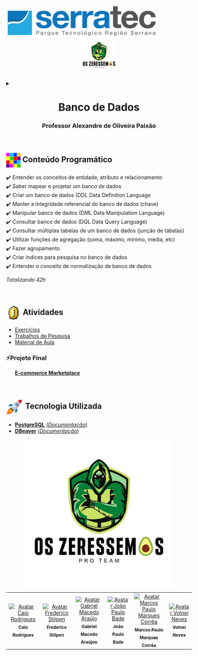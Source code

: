 <p align="center">
   &nbsp;&nbsp;&nbsp;&nbsp;&nbsp;&nbsp;&nbsp;&nbsp;&nbsp;&nbsp;&nbsp;&nbsp;&nbsp;&nbsp;&nbsp;&nbsp;&nbsp;&nbsp;&nbsp;&nbsp;&nbsp;&nbsp;&nbsp;&nbsp;&nbsp;&nbsp;&nbsp;&nbsp;&nbsp;&nbsp;&nbsp;&nbsp;&nbsp;&nbsp;&nbsp;&nbsp;&nbsp;&nbsp;&nbsp;&nbsp;&nbsp;&nbsp;&nbsp;&nbsp;&nbsp;&nbsp;&nbsp;<img height="80px" src="assets/logoSerratec.png" alt="logo serratec"/>&nbsp;&nbsp;&nbsp;&nbsp;&nbsp;&nbsp;&nbsp;&nbsp;&nbsp;&nbsp;&nbsp;&nbsp;&nbsp;&nbsp;&nbsp;&nbsp;&nbsp;&nbsp;&nbsp;&nbsp;&nbsp;&nbsp;&nbsp;&nbsp;<img height="100px" src="assets/osZeressemosProTeam.png" alt="logo serratec"/>
</p>

<details>
  <summary></summary>
    <h2><p align="center">
    <img  height="70px" src="assets/data.png">Base</h2> 
  </p>
</details>

<h1 align="center">Banco de Dados</h1>
<h3 align="center">Professor Alexandre de Oliveira Paixão</h3>

</br>

## <img  height="40px" align="center" src="assets/colorBlock.gif"> Conteúdo Programático

✔️ Entender os conceitos de entidade, atributo e relacionamento</br>
✔️ Saber mapear e projetar um banco de dados</br>
✔️ Criar um banco de dados (DDL Data Definition Language</br>
✔️ Manter a integridade referencial do banco de dados (chave)</br>
✔️ Manipular banco de dados (DML Data Manipulation Language)</br>
✔️ Consultar banco de dados (DQL Data Query Language)</br>
✔️ Consultar múltiplas tabelas de um banco de dados (junção de tabelas)</br>
✔️ Utilizar funções de agregação (soma, máximo, mínimo, média, etc)</br>
✔️ Fazer agrupamento</br>
✔️ Criar índices para pesquisa no banco de dados</br>
✔️ Entender o conceito de normalização de banco de dados

*Totalizando 42h*

</br>

## <img  height="40px" align="center" src="assets/coin.gif"> Atividades

* [Exercícios](exercicios/)
* [Trabalhos de Pesquisa](trabalhosDePesquisa/)
* [Material de Aula](materialDeAula/)</br>

### ⚡Projeto Final 
 &nbsp;&nbsp;&nbsp;&nbsp;&nbsp;&nbsp;[**E-commerce Marketplace**](projetoFinal/)

</br>

## <img  height="45px" align="center" src="assets/stockrocketgif.gif"> Tecnologia Utilizada

- [**PostgreSQL**](https://www.postgresql.org/)    [(*Documentação*)](http://pgdocptbr.sourceforge.net/pg80/index.html)
- [**DBeaver**](https://dbeaver.io/)    [(*Documentação*)](https://dbeaver.com/docs/wiki/)
  
<p align="center">
  <img align="center" height="400px" src="assets/osZeressemosProTeam.png"> 
</p>

<table>
  <tr>
    <td align="center">
      <a href="https://github.com/raiocodrigues">
        <img src="https://avatars.githubusercontent.com/u/82115790?v=4" width="100px;" alt="Avatar Caio Rodrigues"/><br>
        <sub>
          <b>Caio Rodrigues</b>
        </sub>
      </a>
    </td>
    <td align="center">
      <a href="https://github.com/FredericoStilpen">
        <img src="https://avatars.githubusercontent.com/u/82114348?v=4" width="100px;" alt="Avatar Frederico Stilpen"/><br>
        <sub>
          <b>Frederico Stilpen</b>
        </sub>
      </a><br>
    </td>
    <td align="center">
      <a href="https://github.com/M4G1Ck">
        <img src="https://avatars.githubusercontent.com/u/79328112?v=4" width="100px;" alt="Avatar Gabriel Macedo Araújo"/><br>
        <sub>
          <b>Gabriel Macedo Araújoo</b>
        </sub>
      </a><br>
    </td>
    <td align="center">
      <a href="https://github.com/JpBade">
        <img src="https://avatars.githubusercontent.com/u/82114843?v=4" width="100px;" alt="Avatar João Paulo Bade"/><br>
        <sub>
          <b>João Paulo Bade</b>
        </sub>
      </a><br>
    </td>
    <td align="center">
      <a href="https://github.com/marcosbarker">
        <img src="https://avatars.githubusercontent.com/u/57602117?v=4" width="100px;" alt="Avatar Marcos Paulo Marques Corrêa"/><br>
        <sub>
          <b>Marcos Paulo Marques Corrêa</b>
        </sub>
      </a><br>
    </td>
    <td align="center">
      <a href="https://github.com/Volneineves">
        <img src="https://avatars.githubusercontent.com/u/82004090?v=4" width="100px;" alt="Avatar Volnei Neves"/><br>
        <sub>
          <b>Volnei Neves</b>
        </sub>
      </a><br>
    </td>
</table>